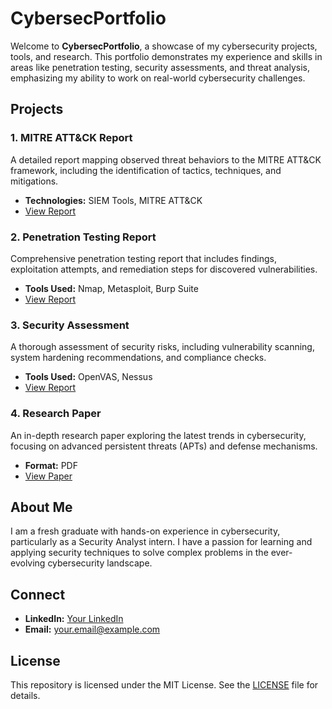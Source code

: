 # CybersecPortfolio

Welcome to **CybersecPortfolio**, a showcase of my cybersecurity projects, tools, and research. This portfolio demonstrates my experience and skills in areas like penetration testing, security assessments, and threat analysis, emphasizing my ability to work on real-world cybersecurity challenges.

## Projects

### 1. MITRE ATT&CK Report
A detailed report mapping observed threat behaviors to the MITRE ATT&CK framework, including the identification of tactics, techniques, and mitigations.
- **Technologies:** SIEM Tools, MITRE ATT&CK
- [View Report](https://github.com/yourusername/mitre-attack-report)

### 2. Penetration Testing Report
Comprehensive penetration testing report that includes findings, exploitation attempts, and remediation steps for discovered vulnerabilities.
- **Tools Used:** Nmap, Metasploit, Burp Suite
- [View Report](https://github.com/yourusername/penetration-testing-report)

### 3. Security Assessment
A thorough assessment of security risks, including vulnerability scanning, system hardening recommendations, and compliance checks.
- **Tools Used:** OpenVAS, Nessus
- [View Report](https://github.com/yourusername/security-assessment)

### 4. Research Paper
An in-depth research paper exploring the latest trends in cybersecurity, focusing on advanced persistent threats (APTs) and defense mechanisms.
- **Format:** PDF
- [View Paper](https://github.com/yourusername/research-paper)

## About Me
I am a fresh graduate with hands-on experience in cybersecurity, particularly as a Security Analyst intern. I have a passion for learning and applying security techniques to solve complex problems in the ever-evolving cybersecurity landscape.

## Connect
- **LinkedIn:** [Your LinkedIn](https://linkedin.com/in/yourprofile)
- **Email:** your.email@example.com

## License
This repository is licensed under the MIT License. See the [LICENSE](LICENSE) file for details.

